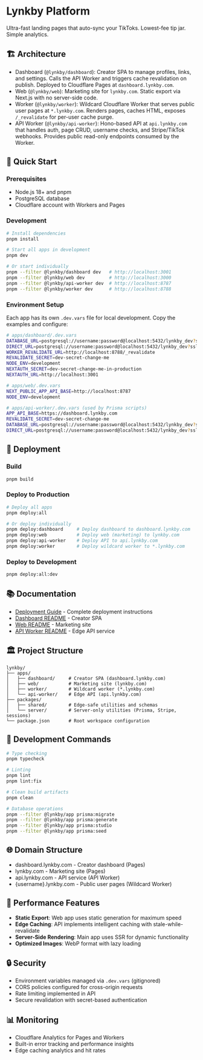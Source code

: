 # Lynkby Platform

Ultra-fast landing pages that auto-sync your TikToks. Lowest-fee tip jar. Simple analytics.

## 🏗️ Architecture

- Dashboard (`@lynkby/dashboard`): Creator SPA to manage profiles, links, and settings. Calls the API Worker and triggers cache revalidation on publish. Deployed to Cloudflare Pages at `dashboard.lynkby.com`.
- Web (`@lynkby/web`): Marketing site for `lynkby.com`. Static export via Next.js with no server-side code.
- Worker (`@lynkby/worker`): Wildcard Cloudflare Worker that serves public user pages at `*.lynkby.com`. Renders pages, caches HTML, exposes `/_revalidate` for per-user cache purge.
- API Worker (`@lynkby/api-worker`): Hono-based API at `api.lynkby.com` that handles auth, page CRUD, username checks, and Stripe/TikTok webhooks. Provides public read-only endpoints consumed by the Worker.

## 🚀 Quick Start

### Prerequisites

- Node.js 18+ and pnpm
- PostgreSQL database
- Cloudflare account with Workers and Pages

### Development

```bash
# Install dependencies
pnpm install

# Start all apps in development
pnpm dev

# Or start individually
pnpm --filter @lynkby/dashboard dev   # http://localhost:3001
pnpm --filter @lynkby/web dev         # http://localhost:3000
pnpm --filter @lynkby/api-worker dev  # http://localhost:8787
pnpm --filter @lynkby/worker dev      # http://localhost:8788

```

### Environment Setup

Each app has its own `.dev.vars` file for local development. Copy the examples and configure:

```bash
# apps/dashboard/.dev.vars
DATABASE_URL=postgresql://username:password@localhost:5432/lynkby_dev?sslmode=disable
DIRECT_URL=postgresql://username:password@localhost:5432/lynkby_dev?sslmode=disable
WORKER_REVALIDATE_URL=http://localhost:8788/_revalidate
REVALIDATE_SECRET=dev-secret-change-me
NODE_ENV=development
NEXTAUTH_SECRET=dev-secret-change-me-in-production
NEXTAUTH_URL=http://localhost:3001

# apps/web/.dev.vars
NEXT_PUBLIC_APP_API_BASE=http://localhost:8787
NODE_ENV=development

# apps/api-worker/.dev.vars (used by Prisma scripts)
APP_API_BASE=https://dashboard.lynkby.com
REVALIDATE_SECRET=dev-secret-change-me
DATABASE_URL=postgresql://username:password@localhost:5432/lynkby_dev?sslmode=disable
DIRECT_URL=postgresql://username:password@localhost:5432/lynkby_dev?sslmode=disable
```

## 🚀 Deployment

### Build

```bash
pnpm build
```

### Deploy to Production

```bash
# Deploy all apps
pnpm deploy:all

# Or deploy individually
pnpm deploy:dashboard     # Deploy dashboard to dashboard.lynkby.com
pnpm deploy:web           # Deploy web (marketing) to lynkby.com
pnpm deploy:api-worker    # Deploy API to api.lynkby.com
pnpm deploy:worker        # Deploy wildcard worker to *.lynkby.com

```

### Deploy to Development

```bash
pnpm deploy:all:dev
```

## 📚 Documentation

- [Deployment Guide](DEPLOYMENT.md) - Complete deployment instructions
- [Dashboard README](apps/dashboard/README.md) - Creator SPA
- [Web README](apps/web/README.md) - Marketing site
- [API Worker README](apps/api-worker/README.md) - Edge API service


## 🏛️ Project Structure

```
lynkby/
├── apps/
│   ├── dashboard/     # Creator SPA (dashboard.lynkby.com)
│   ├── web/           # Marketing site (lynkby.com)
│   ├── worker/        # Wildcard worker (*.lynkby.com)
│   └── api-worker/    # Edge API (api.lynkby.com)
├── packages/
│   ├── shared/        # Edge-safe utilities and schemas
│   └── server/        # Server-only utilities (Prisma, Stripe, sessions)
└── package.json       # Root workspace configuration
```

## 🔧 Development Commands

```bash
# Type checking
pnpm typecheck

# Linting
pnpm lint
pnpm lint:fix

# Clean build artifacts
pnpm clean

# Database operations
pnpm --filter @lynkby/app prisma:migrate
pnpm --filter @lynkby/app prisma:generate
pnpm --filter @lynkby/app prisma:studio
pnpm --filter @lynkby/app prisma:seed
```

## 🌐 Domain Structure

- dashboard.lynkby.com - Creator dashboard (Pages)
- lynkby.com - Marketing site (Pages)
- api.lynkby.com - API service (API Worker)
- {username}.lynkby.com - Public user pages (Wildcard Worker)

## 🚀 Performance Features

- **Static Export**: Web app uses static generation for maximum speed
- **Edge Caching**: API implements intelligent caching with stale-while-revalidate
- **Server-Side Rendering**: Main app uses SSR for dynamic functionality
- **Optimized Images**: WebP format with lazy loading

## 🔒 Security

- Environment variables managed via `.dev.vars` (gitignored)
- CORS policies configured for cross-origin requests
- Rate limiting implemented in API
- Secure revalidation with secret-based authentication

## 📊 Monitoring

- Cloudflare Analytics for Pages and Workers
- Built-in error tracking and performance insights
- Edge caching analytics and hit rates
